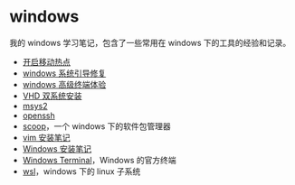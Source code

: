 # windows

我的 windows 学习笔记，包含了一些常用在 windows 下的工具的经验和记录。

- [开启移动热点](hotspot.md)
- [windows 系统引导修复](BootRepair.md)
- [windows 高级终端体验](WindowsTerminalExperience.md)
- [VHD 双系统安装](VHD-DualBoot.md)
- [msys2](msys2.md)
- [openssh](openssh.md)
- [scoop](scoop.md)，一个 windows 下的软件包管理器
- [vim 安装笔记](vim.md)
- [Windows 安装笔记](WindowsInstall.md)
- [Windows Terminal](WindowsTerminal.md)，Windows 的官方终端
- [wsl](wsl.md)，windows 下的 linux 子系统
